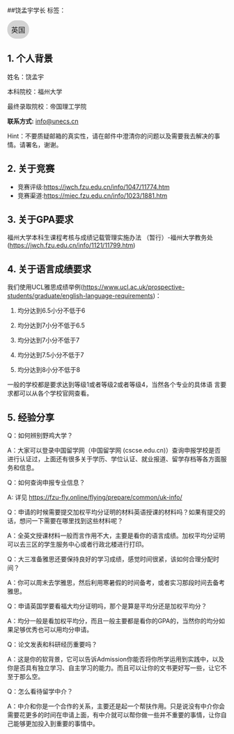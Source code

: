 ##饶孟宇学长
标签：
<a href="https://fzu-fly.online/flying/eu/" target="_blank">
  <div class="box">
    <div class="text">英国</div>
  </div>
</a>

<style>
.box {
  display: inline-block;
  border: 1px solid lightgray; /* 边框颜色 */
  padding: 8px;
  border-radius: 20px; /* 弧度大小 */
  background-color: lightgray; /* 默认背景色 */
  transition: background-color 0.3s ease; /* 添加过渡效果 */
}

.box:hover {
  background-color: #7E56C2; /* 鼠标悬停时的背景色 */
}

.text {
  font-size: 16px;
  text-align: center;
}
</style>

<style>
a[style] {
  position: relative;
}

a[style]:hover {
  background-color: purple;
}
</style>
## 1. 个人背景
姓名：饶孟宇

本科院校：福州大学

最终录取院校：帝国理工学院

**联系方式:** info@unecs.cn

Hint：不要质疑邮箱的真实性，请在邮件中澄清你的问题以及需要我去解决的事情。请署名，谢谢。

## 2. 关于竞赛
- 竞赛评级:https://jwch.fzu.edu.cn/info/1047/11774.htm
- 竞赛渠道:https://miec.fzu.edu.cn/info/1023/1881.htm

## 3. 关于GPA要求
福州大学本科生课程考核与成绩记载管理实施办法 （暂行）-福州大学教务处 (https://jwch.fzu.edu.cn/info/1121/11799.htm)


## 4. 关于语言成绩要求
 我们使用UCL雅思成绩举例(https://www.ucl.ac.uk/prospective-students/graduate/english-language-requirements)：

1.	均分达到6.5小分不低于6

2.	均分达到7小分不低于6.5

3.	均分达到7小分不低于7

4.	均分达到7.5小分不低于7

5.	均分达到8小分不低于8

一般的学校都是要求达到等级1或者等级2或者等级4，当然各个专业的具体语
言要求都可以从各个学校官网查看。

## 5. 经验分享
Q：如何辨别野鸡大学？

A：大家可以登录中国留学网（中国留学网 (cscse.edu.cn)）查询申报学校是否进行认证过，上面还有很多关于学历、学位认证、就业报道、留学存档等各方面服务和信息。

Q：如何查询申报专业信息？

<!-- A：大家可以上各个学校的官网进行信息收集，你可以通过登录各个学校的官网
了解到各个学校的各个硕士专业的课程安排、录取情况以及录取标准。如果要在英国留学的话，你可以通过（WhatDoTheyKnow - Make and browse Freedom of Information (FOI) requests）直接向你想要申请的学校写信了解你想知道的各种关于申请方面的信息，当然也可以通过（英国研究生课程的录取率 (admissionreport.com)）来了解英国各个学校的硕士录取率。 -->
A: 详见 https://fzu-fly.online/flying/prepare/common/uk-info/

Q：申请的时候需要提交加权平均分证明的材料英语授课的材料吗？如果有提交的话，想问一下需要在哪里找到这些材料呢？

A：全英文授课材料一般而言作用不大，主要是看你的语言成绩。加权平均分证明可以去三区的学生服务中心或者行政北楼进行打印。

Q：大三准备雅思还要保持良好的学习成绩，感觉时间很紧，该如何合理分配时间？

A：你可以周末去学雅思，然后利用寒暑假的时间备考，或者实习那段时间去备考雅思。

Q：申请英国学要看福大均分证明吗，那个是算是平均分还是加权平均分？

A：均分一般是看加权平均分，而且一般主要都是看你的GPA的，当然你的均分如果足够优秀也可以用均分申请。

Q：论文发表和科研经历重要吗？

A：这是你的软背景，它可以告诉Admission你能否将你所学运用到实践中，以及你是否具有独立学习、自主学习的能力。而且可以让你的文书更好写一些，让它不至于那么空。

Q：怎么看待留学中介？

A：中介和你是一个合作的关系，主要还是起一个帮扶作用。只是说没有中介你会需要花更多的时间在申请上面，有中介就可以帮你做一些并不重要的事情，让你自己能够更加投入到重要的事情中。
